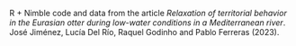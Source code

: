 R + Nimble code and data from the article _Relaxation of territorial behavior in the Eurasian otter during low-water conditions in a Mediterranean river_. José Jiménez, Lucía Del Río, Raquel Godinho and Pablo Ferreras (2023).
